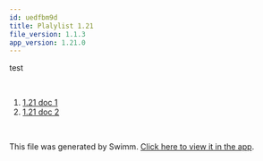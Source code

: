 ```yaml
---
id: uedfbm9d
title: Plalylist 1.21
file_version: 1.1.3
app_version: 1.21.0
---
```


<!-- Intro - Do not remove this comment -->
test

<br/>

<!-- Steps - Do not remove this comment -->
1. [1.21 doc 1](121-doc-1.0cy2wo6f.sw.md)
2. [1.21 doc 2](121-doc-2.fh2zzm4x.sw.md)


<br/>

This file was generated by Swimm. [Click here to view it in the app](https://swimm-web-app.web.app/repos/Z2l0aHViJTNBJTNBY3NoYXJwLXNoYXVsLXRlc3QlM0ElM0Fzd2ltbWlv/playlists/uedfbm9d).
